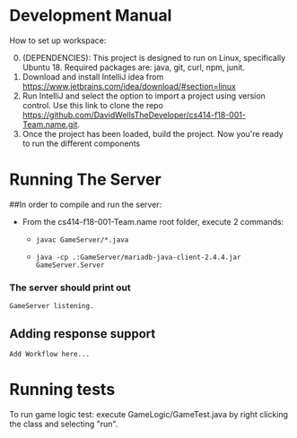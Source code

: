 Development Manual
==================================

How to set up workspace:

0) (DEPENDENCIES): This project is designed to run on Linux, specifically Ubuntu 18. Required packages are: java, git, curl, npm, junit.
1) Download and install IntelliJ idea from https://www.jetbrains.com/idea/download/#section=linux
2) Run IntelliJ and select the option to import a project using version control. Use this link to clone the repo https://github.com/DavidWellsTheDeveloper/cs414-f18-001-Team.name.git.
3) Once the project has been loaded, build the project. Now you're ready to run the different components


# Running The Server
##In order to compile and run the server:
* From the cs414-f18-001-Team.name root folder, execute 2 commands:

    * ```javac GameServer/*.java``` 
    
    * ```java -cp .:GameServer/mariadb-java-client-2.4.4.jar GameServer.Server```

### The server should print out
```GameServer listening.```

## Adding response support
    Add Workflow here...

# Running tests
To run game logic test: execute GameLogic/GameTest.java by right clicking the class and selecting "run".

